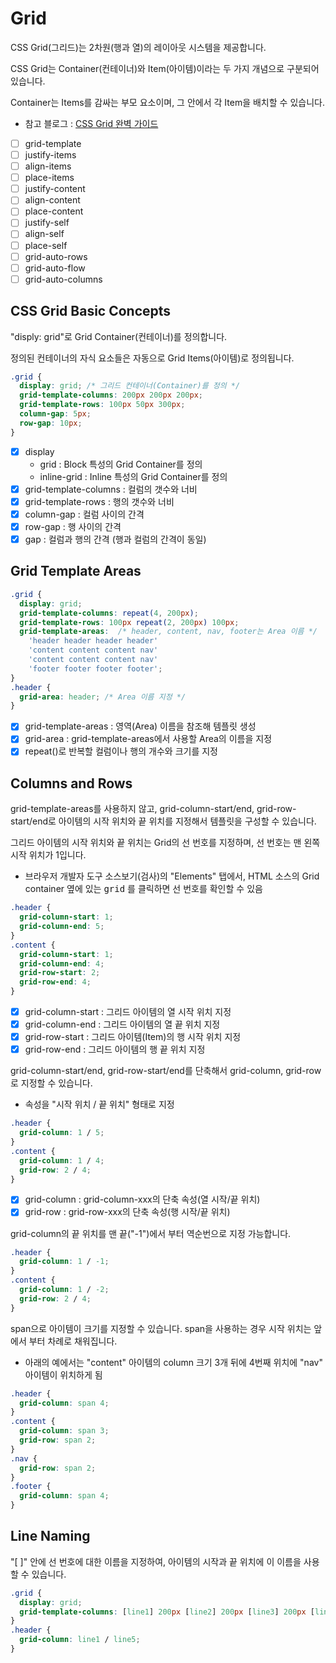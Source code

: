 # Grid

CSS Grid(그리드)는 2차원(행과 열)의 레이아웃 시스템을 제공합니다.

CSS Grid는 Container(컨테이너)와 Item(아이템)이라는 두 가지 개념으로 구분되어 있습니다.

Container는 Items를 감싸는 부모 요소이며, 그 안에서 각 Item을 배치할 수 있습니다.

- 참고 블로그 : [CSS Grid 완벽 가이드](https://heropy.blog/2019/08/17/css-grid/)

- [ ] grid-template
- [ ] justify-items
- [ ] align-items
- [ ] place-items
- [ ] justify-content
- [ ] align-content
- [ ] place-content
- [ ] justify-self
- [ ] align-self
- [ ] place-self
- [ ] grid-auto-rows
- [ ] grid-auto-flow
- [ ] grid-auto-columns

## CSS Grid Basic Concepts

"disply: grid"로 Grid Container(컨테이너)를 정의합니다.

정의된 컨테이너의 자식 요소들은 자동으로 Grid Items(아이템)로 정의됩니다.

```css
.grid {
  display: grid; /* 그리드 컨테이너(Container)를 정의 */
  grid-template-columns: 200px 200px 200px;
  grid-template-rows: 100px 50px 300px;
  column-gap: 5px;
  row-gap: 10px;
}
```

- [x] display
  - grid : Block 특성의 Grid Container를 정의
  - inline-grid : Inline 특성의 Grid Container를 정의
- [x] grid-template-columns : 컬럼의 갯수와 너비
- [x] grid-template-rows : 행의 갯수와 너비
- [x] column-gap : 컬럼 사이의 간격
- [x] row-gap : 행 사이의 간격
- [x] gap : 컬럼과 행의 간격 (행과 컬럼의 간격이 동일)

## Grid Template Areas

```css
.grid {
  display: grid;
  grid-template-columns: repeat(4, 200px);
  grid-template-rows: 100px repeat(2, 200px) 100px;
  grid-template-areas:  /* header, content, nav, footer는 Area 이름 */
    'header header header header'
    'content content content nav'
    'content content content nav'
    'footer footer footer footer';
}
.header {
  grid-area: header; /* Area 이름 지정 */
}
```

- [x] grid-template-areas : 영역(Area) 이름을 참조해 템플릿 생성
- [x] grid-area : grid-template-areas에서 사용할 Area의 이름을 지정
- [x] repeat()로 반복할 컬럼이나 행의 개수와 크기를 지정

## Columns and Rows

grid-template-areas를 사용하지 않고, grid-column-start/end, grid-row-start/end로 아이템의 시작 위치와 끝 위치를 지정해서 템플릿을 구성할 수 있습니다.

그리드 아이템의 시작 위치와 끝 위치는 Grid의 선 번호를 지정하며, 선 번호는 맨 왼쪽 시작 위치가 1입니다.

- 브라우저 개발자 도구 소스보기(검사)의 "Elements" 탭에서, HTML 소스의 Grid container 옆에 있는 <kbd>grid</kbd> 를 클릭하면 선 번호를 확인할 수 있음

```css
.header {
  grid-column-start: 1;
  grid-column-end: 5;
}
.content {
  grid-column-start: 1;
  grid-column-end: 4;
  grid-row-start: 2;
  grid-row-end: 4;
}
```

- [x] grid-column-start : 그리드 아이템의 열 시작 위치 지정
- [x] grid-column-end : 그리드 아이템의 열 끝 위치 지정
- [x] grid-row-start : 그리드 아이템(Item)의 행 시작 위치 지정
- [x] grid-row-end : 그리드 아이템의 행 끝 위치 지정

grid-column-start/end, grid-row-start/end를 단축해서 grid-column, grid-row로 지정할 수 있습니다.

- 속성을 "시작 위치 / 끝 위치" 형태로 지정

```css
.header {
  grid-column: 1 / 5;
}
.content {
  grid-column: 1 / 4;
  grid-row: 2 / 4;
}
```

- [x] grid-column : grid-column-xxx의 단축 속성(열 시작/끝 위치)
- [x] grid-row : grid-row-xxx의 단축 속성(행 시작/끝 위치)

grid-column의 끝 위치를 맨 끝("-1")에서 부터 역순번으로 지정 가능합니다.

```css
.header {
  grid-column: 1 / -1;
}
.content {
  grid-column: 1 / -2;
  grid-row: 2 / 4;
}
```

span으로 아이템이 크기를 지정할 수 있습니다. span을 사용하는 경우 시작 위치는 앞에서 부터 차례로 채워집니다.

- 아래의 예에서는 "content" 아이템의 column 크기 3개 뒤에 4번째 위치에 "nav" 아이템이 위치하게 됨

```css
.header {
  grid-column: span 4;
}
.content {
  grid-column: span 3;
  grid-row: span 2;
}
.nav {
  grid-row: span 2;
}
.footer {
  grid-column: span 4;
}
```

## Line Naming

"[ ]" 안에 선 번호에 대한 이름을 지정하여, 아이템의 시작과 끝 위치에 이 이름을 사용할 수 있습니다.

```css
.grid {
  display: grid;
  grid-template-columns: [line1] 200px [line2] 200px [line3] 200px [line4] 200px [line5];
}
.header {
  grid-column: line1 / line5;
}
```
